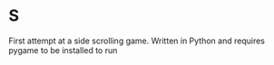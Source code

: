 # S
First attempt at a side scrolling game. Written in Python and requires pygame to be installed to run
